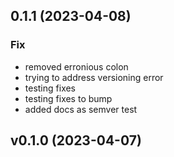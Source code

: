 ## 0.1.1 (2023-04-08)

### Fix

- removed erronious colon
- trying to address versioning error
- testing fixes
- testing fixes to bump
- added docs as semver test

## v0.1.0 (2023-04-07)
